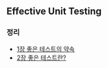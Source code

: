 ## Effective Unit Testing

### 정리
- [1장 좋은 테스트의 약속](./summary/chap01.md)
- [2장 좋은 테스트란?](./summary/chap02.md)